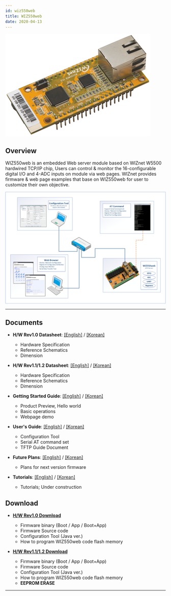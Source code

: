 ```yaml
---
id: wiz550web
title: WIZ550web
date: 2020-04-13
---
```


![](/img/products/wiz550web/wiz550web_001_small.png)

## Overview

WIZ550web is an embedded Web server module based on WIZnet W5500
hardwired TCP/IP chip, Users can control & monitor the 16-configurable
digital I/O and 4-ADC inputs on module via web pages. WIZnet provides
firmware & web page examples that base on WIZ550web for user to
customize their own objective.

![](/img/products/wiz550web/wiz550webgsg/wiz550web_product_preview.png)

-----

## Documents

  - **H/W Rev1.0 Datasheet**:
    [[English]](/products/wiz550web/wiz550webds_en) /
    [[Korean]](/products/wiz550web/wiz550webds_kr) 
      - Hardware Specification
      - Reference Schematics
      - Dimension

  - **H/W Rev1.1/1.2 Datasheet**:
    [[English]](/products/wiz550web/wiz550webds_rev1.1_en) /
    [[Korean]](/products/wiz550web/wiz550webds_rev1.1_kr) 
      - Hardware Specification
      - Reference Schematics
      - Dimension



  - **Getting Started Guide**:
    [[English]](/products/wiz550web/wiz550webgsg_en) /
    [[Korean]](/products/wiz550web/wiz550webgsg_kr)
      - Product Preview, Hello world
      - Basic operations
      - Webpage demo



  - **User's Guide**: [[English]](/products/wiz550web/wiz550webug_en)
    / [[Korean]](/products/wiz550web/wiz550webug_kr)
      - Configuration Tool
      - Serial AT command set
      - TFTP Guide Document



  - **Future Plans**: [[English]](/products/wiz550web/wiz550webfp_en)
    / [[Korean]](/products/wiz550web/wiz550webfp_kr)
      - Plans for next version firmware



  - **Tutorials**:
    [[English]](/products/wiz550web/wiz550web_tutorial_en) /
    [[Korean]](/products/wiz550web/wiz550web_tutorial_kr)
      - Tutorials; Under construction


## Download

  - **[H/W Rev1.0 Download](/products/wiz550web/wiz550web_download)**
      - Firmware binary (Boot / App / Boot+App)
      - Firmware Source code 
      - Configuration Tool (Java ver.)
      - How to program WIZ550web code flash memory



  - **[H/W Rev1.1/1.2
    Download](/products/wiz550web/wiz550web_download_rev1.1)**
      - Firmware binary (Boot / App / Boot+App)
      - Firmware Source code 
      - Configuration Tool (Java ver.)
      - How to program WIZ550web code flash memory
      - **EEPROM ERASE**



-----
